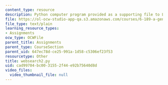 ```yaml
---
content_type: resource
description: Python computer program provided as a supporting file to Lab 10.
file: https://ol-ocw-studio-app-qa.s3.amazonaws.com/courses/6-189-a-gentle-introduction-to-programming-using-python-january-iap-2008/cad99704bc0031552f44e92b75640d8d_websearch2.py
file_type: text/plain
learning_resource_types:
- Assignments
ocw_type: OCWFile
parent_title: Assignments
parent_type: CourseSection
parent_uid: 647ec78d-ce25-991a-1d58-c5306ef23f53
resourcetype: Other
title: websearch2.py
uid: cad99704-bc00-3155-2f44-e92b75640d8d
video_files:
  video_thumbnail_file: null
---
```

